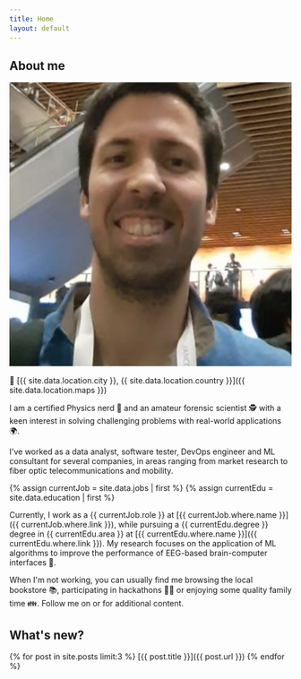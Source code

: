 ```yaml
---
title: Home
layout: default
---
```


## About me

<img class="profile-picture" src="assets/images/avatar.jpg">

📍 [{{ site.data.location.city }}, {{ site.data.location.country }}]({{ site.data.location.maps }})

I am a certified Physics nerd 🌌 and an amateur forensic scientist 🕵️ with a keen interest in solving challenging problems with real-world applications 🌍.

I've worked as a data analyst, software tester, DevOps engineer and ML consultant for several companies, in areas ranging from market research to fiber optic telecommunications and mobility.

{% assign currentJob = site.data.jobs | first %}
{% assign currentEdu = site.data.education | first %}

Currently, I work as a {{ currentJob.role }} at [{{ currentJob.where.name }}]({{ currentJob.where.link }}), while pursuing a {{ currentEdu.degree }} degree in {{ currentEdu.area }} at [{{ currentEdu.where.name }}]({{ currentEdu.where.link }}). My research focuses on the application of ML algorithms to improve the performance of EEG-based brain-computer interfaces 🧠.

When I'm not working, you can usually find me browsing the local bookstore 📚, participating in hackathons 🐱‍💻 or enjoying some quality family time 👪. Follow me on <a href="{{ site.data.contact.linkedin }}" class="fa fa-linkedin"></a> or <a href="{{ site.data.contact.github }}" class="fa fa-github"></a> for additional content.

## What's new?

{% for post in site.posts limit:3 %}
[{{ post.title }}]({{ post.url }})
{% endfor %}